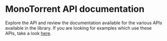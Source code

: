 # MonoTorrent API documentation

Explore the API and review the documentation available for the various APIs available in the library. If you are looking for examples which use these APIs, take a look [here](/articles/intro.html).